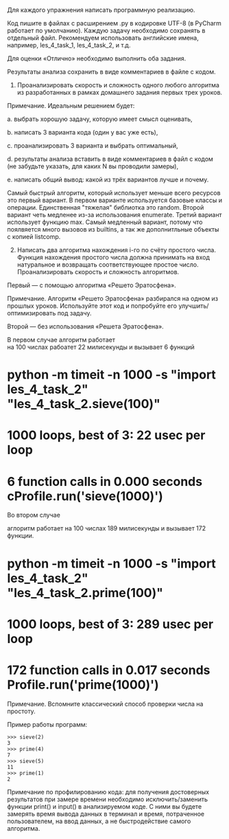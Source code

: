 Для каждого упражнения написать программную реализацию.

Код пишите в файлах с расширением .py в кодировке UTF-8 (в PyCharm работает по умолчанию). Каждую задачу необходимо сохранять в отдельный файл. Рекомендуем использовать английские имена, например, les_4_task_1, les_4_task_2, и т.д.

Для оценки «Отлично» необходимо выполнить оба задания.

Результаты анализа сохранить в виде комментариев в файле с кодом.

1. Проанализировать скорость и сложность одного любого алгоритма из разработанных в рамках домашнего задания первых трех уроков.

Примечание. Идеальным решением будет:

a. выбрать хорошую задачу, которую имеет смысл оценивать,

b. написать 3 варианта кода (один у вас уже есть),

c. проанализировать 3 варианта и выбрать оптимальный,

d. результаты анализа вставить в виде комментариев в файл с кодом (не забудьте указать, для каких N вы проводили замеры),

e. написать общий вывод: какой из трёх вариантов лучше и почему.

Самый быстрый алгоритм, который использует меньше всего ресурсов это первый вариант. В первом варианте используется базовые классы и операции. Единственная "тяжелая" библиотка это random. Второй вариант четь медленее из-за использования enumerate. Третий вариант использует функцию max. Самый медленный вариант, потому что поялвяется много вызовов из builtins, а так же дополнитльные объекты с копией listcomp. 

2. Написать два алгоритма нахождения i-го по счёту простого числа. Функция нахождения простого числа должна принимать на вход натуральное и возвращать соответствующее простое число. Проанализировать скорость и сложность алгоритмов.


Первый — с помощью алгоритма «Решето Эратосфена».

Примечание. Алгоритм «Решето Эратосфена» разбирался на одном из прошлых уроков. Используйте этот код и попробуйте его улучшить/оптимизировать под задачу.

Второй — без использования «Решета Эратосфена».

В первом случае алгоритм работает  
на 100 числах рабоатет 22 милисекунды и вызывает 6 функций

# python -m timeit -n 1000 -s "import les_4_task_2" "les_4_task_2.sieve(100)"
# 1000 loops, best of 3: 22 usec per loop

# 6 function calls in 0.000 seconds cProfile.run('sieve(1000)')


Во втором случае

аглоритм работает на 100 числах 189 милисекунды и вызывает 172 функции. 
#  python -m timeit -n 1000 -s "import les_4_task_2" "les_4_task_2.prime(100)"
# 1000 loops, best of 3: 289 usec per loop
# 172 function calls in 0.017 seconds Profile.run('prime(1000)')


Примечание. Вспомните классический способ проверки числа на простоту.

Пример работы программ:

    >>> sieve(2)
    3
    >>> prime(4)
    7
    >>> sieve(5)
    11
    >>> prime(1)
    2
Примечание по профилированию кода: для получения достоверных результатов при замере времени необходимо исключить/заменить функции print() и input() в анализируемом коде. С ними вы будете замерять время вывода данных в терминал и время, потраченное пользователем, на ввод данных, 
а не быстродействие самого алгоритма.
